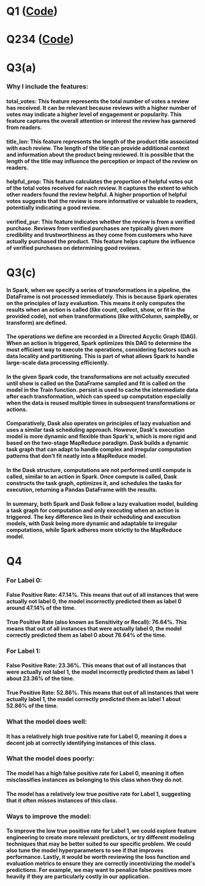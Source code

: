 # Q1 ([Code](https://github.com/macs30123-s23/assignment-3-QichangZheng/blob/main/Q1.ipynb))

# Q234 ([Code](https://github.com/macs30123-s23/assignment-3-QichangZheng/blob/main/Q234.ipynb))

# Q3(a)
### Why I include the features:
#### total_votes: This feature represents the total number of votes a review has received. It can be relevant because reviews with a higher number of votes may indicate a higher level of engagement or popularity. This feature captures the overall attention or interest the review has garnered from readers.
#### title_len: This feature represents the length of the product title associated with each review. The length of the title can provide additional context and information about the product being reviewed. It is possible that the length of the title may influence the perception or impact of the review on readers.
#### helpful_prop: This feature calculates the proportion of helpful votes out of the total votes received for each review. It captures the extent to which other readers found the review helpful. A higher proportion of helpful votes suggests that the review is more informative or valuable to readers, potentially indicating a good review.
#### verified_pur: This feature indicates whether the review is from a verified purchase. Reviews from verified purchases are typically given more credibility and trustworthiness as they come from customers who have actually purchased the product. This feature helps capture the influence of verified purchases on determining good reviews.

# Q3(c)

#### In Spark, when we specify a series of transformations in a pipeline, the DataFrame is not processed immediately. This is because Spark operates on the principles of lazy evaluation. This means it only computes the results when an action is called (like count, collect, show, or fit in the provided code), not when transformations (like withColumn, sampleBy, or transform) are defined.
#### The operations we define are recorded in a Directed Acyclic Graph (DAG). When an action is triggered, Spark optimizes this DAG to determine the most efficient way to execute the operations, considering factors such as data locality and partitioning. This is part of what allows Spark to handle large-scale data processing efficiently.
#### In the given Spark code, the transformations are not actually executed until show is called on the DataFrame sampled and fit is called on the model in the Train function. persist is used to cache the intermediate data after each transformation, which can speed up computation especially when the data is reused multiple times in subsequent transformations or actions.
#### Comparatively, Dask also operates on principles of lazy evaluation and uses a similar task scheduling approach. However, Dask's execution model is more dynamic and flexible than Spark's, which is more rigid and based on the two-stage MapReduce paradigm. Dask builds a dynamic task graph that can adapt to handle complex and irregular computation patterns that don't fit neatly into a MapReduce model.
#### In the Dask structure, computations are not performed until compute is called, similar to an action in Spark. Once compute is called, Dask constructs the task graph, optimizes it, and schedules the tasks for execution, returning a Pandas DataFrame with the results.
#### In summary, both Spark and Dask follow a lazy evaluation model, building a task graph for computation and only executing when an action is triggered. The key difference lies in their scheduling and execution models, with Dask being more dynamic and adaptable to irregular computations, while Spark adheres more strictly to the MapReduce model.

# Q4
### For Label 0:
#### False Positive Rate: 47.14%. This means that out of all instances that were actually not label 0, the model incorrectly predicted them as label 0 around 47.14% of the time.
#### True Positive Rate (also known as Sensitivity or Recall): 76.64%. This means that out of all instances that were actually label 0, the model correctly predicted them as label 0 about 76.64% of the time.
### For Label 1:
#### False Positive Rate: 23.36%. This means that out of all instances that were actually not label 1, the model incorrectly predicted them as label 1 about 23.36% of the time.
#### True Positive Rate: 52.86%. This means that out of all instances that were actually label 1, the model correctly predicted them as label 1 about 52.86% of the time.
### What the model does well:
#### It has a relatively high true positive rate for Label 0, meaning it does a decent job at correctly identifying instances of this class.
### What the model does poorly:
#### The model has a high false positive rate for Label 0, meaning it often misclassifies instances as belonging to this class when they do not.
#### The model has a relatively low true positive rate for Label 1, suggesting that it often misses instances of this class.
### Ways to improve the model:
#### To improve the low true positive rate for Label 1, we could explore feature engineering to create more relevant predictors, or try different modeling techniques that may be better suited to our specific problem. We could also tune the model hyperparameters to see if that improves performance. Lastly, it would be worth reviewing the loss function and evaluation metrics to ensure they are correctly incentivizing the model's predictions. For example, we may want to penalize false positives more heavily if they are particularly costly in our application.



